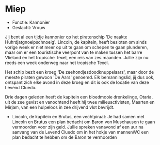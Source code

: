 # Miep 

 * Functie: Kannonier 
 * Geslacht: Vrouw 

Jij bent al een tijdje kannonier op het piratenschip 'De naakte Huhrdjatgnoeipschnoelg'. Lincoln, de kapitein, heeft besloten om sinds vorige week er niet meer op uit te gaan om schepen te gaan plunderen, maar om er een touristische veerpont van te maken tussen het barre Vlieland en het tropische Texel, een reis van zes maanden. Jullie zijn nu reeds een week onderweg naar het tropische Texel. 

Het schip bezit een kroeg 'De zeehondjesdoodknuppelaars', maar door de meeste piraten gewoon 'De Aars' genoemd. Elk bemanningslid, jij dus ook, ontspant zich elke avond in deze kroeg en dit is ook de locatie van deze Levend Cluedo. 

Drie dagen geleden heeft de kapitein een bloedmooie drenkelinge, Otaria, uit de zee gevist en vanochtend heeft hij twee milieuactivisten, Maarten en Mirjam, van een hulpeloos in zee drijvend vlot bevrijdt. 

 * Lincoln, de kapitein en Brutus, een vechtpiraat: Je had samen met Lincoln en Brutus een plan bedacht om Baron von Muschausen te gaan vermoorden voor zijn geld. Jullie spreken vanavond af een uur na aanvang van de Levend Cluedo om in het hokje van mannenWC een plan bedacht te hebben om de Baron te vermoorden 
